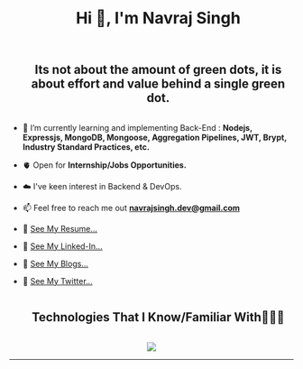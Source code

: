 
<!--h1 without bottom border-->
<div id="user-content-toc">
  <ul align="center">
    <summary><h1 style="display: inline-block">Hi 👋, I'm Navraj Singh</h1></summary>
  </ul>
</div>


<!--h2 without bottom border-->
<div id="user-content-toc">
  <ul align="center">
    <summary><h2 style="display: inline-block">Its not about the amount of green dots, it is about effort and value behind a single green dot.</h2></summary>
  </ul>
</div>


<!--Intro start-->
- 🌱 I’m currently learning and implementing Back-End : **Nodejs, Expressjs, MongoDB, Mongoose, Aggregation Pipelines, JWT, Brypt, Industry Standard Practices, etc.**

- 🫀 Open for **Internship/Jobs Opportunities.**

- ☁️ I've keen interest in Backend & DevOps.

- 📫 Feel free to reach me out **navrajsingh.dev@gmail.com**

- 🧷 [See My Resume...](https://drive.google.com/file/d/1V58TSdt3flOv7PUKZaoez9H_pec-2oTi/view?usp=sharing)
  
- 🧷 [See My Linked-In...](https://www.linkedin.com/in/navraj-singh-78b746210/)
  
- 🧷 [See My Blogs...](https://hashnode.com/@NavrajSingh)
  
- 🧷 [See My Twitter...](https://twitter.com/NavrajSinghDev)

<!--Intro end-->


<!--h1 without bottom border-->
<div id="user-content-toc">
  <ul align="center">
    <summary><h2 style="display: inline-block">Technologies That I Know/Familiar With👨🏻‍💻</h2></summary>
  </ul>
</div>
<!--tech stack icons-->
<p align="center">
  <a href="https://skillicons.dev">
    <img src="https://skillicons.dev/icons?i=html,css,js,nodejs,expressjs,mongodb,postman,py,github,vscode&perline=14" />
  </a>
</p>

----------------------------------------------------------------------

